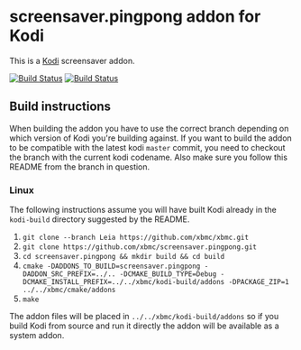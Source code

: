 # screensaver.pingpong addon for Kodi

This is a [Kodi](http://kodi.tv) screensaver addon.

[![Build Status](https://travis-ci.org/xbmc/screensaver.pingpong.svg?branch=master)](https://travis-ci.org/xbmc/screensaver.pingpong)
[![Build Status](https://dev.azure.com/teamkodi/binary-addons/_apis/build/status/xbmc.screensaver.pingpong?branchName=Leia)](https://dev.azure.com/teamkodi/binary-addons/_build/latest?definitionId=46&branchName=Leia)
<!--- [![Build Status](https://ci.appveyor.com/api/projects/status/github/xbmc/screensaver.pingpong?svg=true)](https://ci.appveyor.com/project/xbmc/screensaver-pingpong) -->

## Build instructions

When building the addon you have to use the correct branch depending on which version of Kodi you're building against.
If you want to build the addon to be compatible with the latest kodi `master` commit, you need to checkout the branch with the current kodi codename.
Also make sure you follow this README from the branch in question.

### Linux

The following instructions assume you will have built Kodi already in the `kodi-build` directory 
suggested by the README.

1. `git clone --branch Leia https://github.com/xbmc/xbmc.git`
2. `git clone https://github.com/xbmc/screensaver.pingpong.git`
3. `cd screensaver.pingpong && mkdir build && cd build`
4. `cmake -DADDONS_TO_BUILD=screensaver.pingpong -DADDON_SRC_PREFIX=../.. -DCMAKE_BUILD_TYPE=Debug -DCMAKE_INSTALL_PREFIX=../../xbmc/kodi-build/addons -DPACKAGE_ZIP=1 ../../xbmc/cmake/addons`
5. `make`

The addon files will be placed in `../../xbmc/kodi-build/addons` so if you build Kodi from source and run it directly 
the addon will be available as a system addon.
